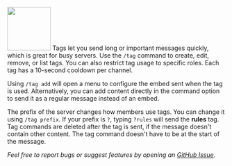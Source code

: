 <img src="https://github.com/user-attachments/assets/ba5e91b7-24f4-4994-bcc7-00e57a3addda" width="100"/><span> Tags let you send long or important messages quickly, which is great for busy servers. Use the `/tag` command to create, edit, remove, or list tags. You can also restrict tag usage to specific roles. Each tag has a 10-second cooldown per channel.

Using `/tag add` will open a menu to configure the embed sent when the tag is used. Alternatively, you can add content directly in the command option to send it as a regular message instead of an embed.

The prefix of the server changes how members use tags. You can change it using `/tag prefix`. If your prefix is `?`, typing `?rules` will send the **rules** tag. Tag commands are deleted after the tag is sent, if the message doesn't contain other content. The tag command doesn't have to be at the start of the message.

*Feel free to report bugs or suggest features by opening an [GitHub Issue](https://github.com/foenichs/ghastling).*</span>
